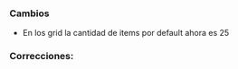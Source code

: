 <h3>Cambios</h3>
<ul>
    <li>En los grid la cantidad de items por default ahora es 25</li>
</ul>
<h3>Correcciones:</h3>
<ul>

</ul>